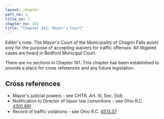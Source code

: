 ```yaml
---
layout: chapter
part_no: 1
title_no: 7
chapter_no: 161
title: "Chapter 161: Mayor's Court"
---
```


Editor's note: The Mayor's Court of the Municipality of Chagrin Falls exists
only for the purpose of accepting waivers for traffic offenses. All litigated
cases are heard in Bedford Municipal Court.

There are no sections in Chapter 161. This chapter has been established to provide a place for cross references
and any future legislation.

## Cross references

* Mayor's judicial powers - see CHTR. Art. III, Sec. 5(d)
* Notification to Director of liquor law convictions - see Ohio R.C. [4301.991][ORC 4301.991]
* Record of traffic violations - see Ohio R.C. [4513.37][ORC 4513.37]

[ORC 4301.991]:<https://codes.ohio.gov/ohio-revised-code/section-4301.991>
[ORC 4513.37]:<https://codes.ohio.gov/ohio-revised-code/section-4513.37>
